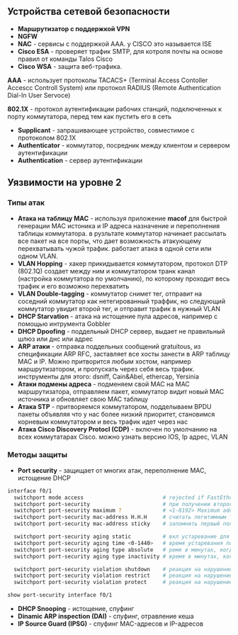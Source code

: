 ## Устройства сетевой безопасности

- **Маршрутизатор с поддержкой VPN**
- **NGFW**
- **NAC** - сервисы с поддержкой ААА. у CISCO это называется ISE
- **Cisco ESA** - проверяет трафик SMTP, для котроля почты на основе правил от команды Talos Cisco
- **Cisco WSA** - защита веб-трафика.

**ААА** - использует протоколы TACACS+ (Terminal Access Contoller Accescc Controll System) или протокол RADIUS (Remote Authentication Dial-In User Servoce)

**802.1X** - протокол аутентификации рабочих станций, подключенных к порту коммутатора, перед тем как пустить его в сеть

- **Supplicant** - запрашивающее устройство, совместимое с протоколом 802.1Х
- **Authenticator** - коммутатор, посредник между клиентом и сервером аутентификации
- **Authentication** - сервер аутентификации

## Уязвимости на уровне 2

### Типы атак

- **Атака на таблицу МАС** - используя приложение **macof** для быстрой генерации MAC истоника и IP адреса назначение и переполнения таблицы коммутатора. в рузльтате коммутатор начинает рассылать все пакет на все порты, что дает возможность атакующему перехватывать чужой трафик. работает атака в одной сети или одном VLAN.
- **VLAN Hopping** - хакер прикидывается коммутатором, протокол DTP (802.1Q) создает между ним и коммутатором транк канал (настройка коммутатора по умолчанию), по которому проходит весь трафик и его возможно перехватить
- **VLAN Double-tagging** - коммутатор снимет тег, отправит на соседний коммутатор как нетегированный траффик, но следующий коммутатор увидит второй тег, и отправит трафик в нужный VLAN
- **DHCP Starvation** - атака на истощение пула адресов, например с помощью интрумента Gobbler
- **DHCP Dpoofing** - поддельный DHCP сервер, выдает не правильный шлюз или днс или адрес
- **ARP атаки** - отправка поддельных сообщений gratuitous, из спецификации ARP RFC, заставляет все хосты занести в ARP таблицу MAC и IP. Можно притворится любым хостом, например маршрутизатором, и пропускать через себя весь трафик. инструменты для этого: dsniff, Cain&Abel, ethercap, Yersinia
- **Атаки подмены адреса** - подменяем свой МАС на МАС маршрутизатора, отправляем пакет, коммутатор видит новый МАС источника и обновляет свою МАС таблицу
- **Атака STP** - притворяемся коммутатором, подделываем BPDU пакеты объявляя что у нас более низкий приоритет, становимся корневым коммутатором и весь трафик идет через нас
- **Атака Cisco Discovery Protocl (CDP)** - включен по умолчанию на всех коммутатарах Cisco. можно узнать версию IOS, Ip адрес, VLAN

### Методы защиты

- **Port security** - защищает от многих атак, переполнение МАС, истощение DHCP

```bash
interface f0/1
  switchport mode access                         # rejected if FastEthernet0/1 is a dynamic port
  switchport port-security                       # при получении второго МАС адреса - порт выключится (статус: err-disabled)
  switchport port-security maximum ?             # <1-8192> Maximum addresses (1 by default)
  switchport port-security mac-address H.H.H     # считать легитимным только введенный мас
  switchport port-security mac-address sticky    # запомнить первый полученный мас (или первые из параметра максимум)

  switchport port-security aging static          # вкл устаревание для статически настроенных мас
  switchport port-security aging time <0-1440>   # время устаревания порта
  switchport port-security aging type absolute   # ремя в минутах, когда устареет МАС-адрес, не зависимо от активности
  switchport port-security aging type inactivity # время в минутах, когда устарее МАС-адрес после последней активности на порту

  switchport port-security violation shutdown    # реакция на нарушение: выключить порт, сообщение в syslog, увеличить счетчик нарушений
  switchport port-security violation restrict    # реакция на нарушение: отпрасывает пакеты неизвестных МАС-адресов, увеличивает счетчик, сообщает в syslog
  switchport port-security violation protect     # реакция на нарушение: только отбрасывает пакеты неизвестных МАС-адресов

show port-security interface f0/1
```

- **DHCP Snooping** - истощение, спуфинг
- **Dinamic ARP inspection (DAI)** - спуфинг, отравление кеша
- **IP Source Guard (IPSG)** - спуфинг MAC-адресов и IP-адресов
